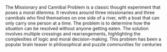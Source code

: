 The Missionary and Cannibal Problem is a classic thought experiment that poses a moral dilemma. It revolves around three missionaries and three cannibals who find themselves on one side of a river, with a boat that can only carry one person at a time. The problem is to determine how the situation can be resolved without anyone getting eaten. The solution involves multiple crossings and rearrangements, highlighting the complexities of logic and moral decision-making. This problem has been a popular brain teaser in philosophical and puzzle communities for centuries
